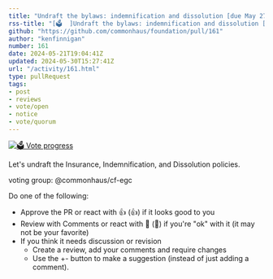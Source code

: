 ```yaml
---
title: "Undraft the bylaws: indemnification and dissolution [due May 27]"
rss-title: "[🗳️  ]Undraft the bylaws: indemnification and dissolution [due May 27]"
github: "https://github.com/commonhaus/foundation/pull/161"
author: "kenfinnigan"
number: 161
date: 2024-05-21T19:04:41Z
updated: 2024-05-30T15:27:41Z
url: "/activity/161.html"
type: pullRequest
tags:
- post
- reviews
- vote/open
- notice
- vote/quorum
---
```

[![🗳️ Vote progress](https://www.commonhaus.org/votes/commonhaus/foundation/161.svg)](https://github.com/commonhaus/foundation/pull/161#issuecomment-2123267005 "IC_kwDOKRPTI85-jnu9")

Let's undraft the Insurance, Indemnification, and Dissolution policies.

voting group: @commonhaus/cf-egc 

Do one of the following:

- Approve the PR or react with 👍 (:+1:) if it looks good to you
- Review with Comments or react with 👀 (:eyes:) if you're "ok" with it (it may not be your favorite)
- If you think it needs discussion or revision
    - Create a review, add your comments and require changes
    - Use the +- button to make a suggestion (instead of just adding a comment).
